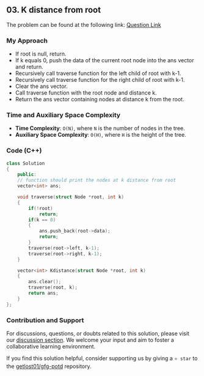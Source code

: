 ## 03. K distance from root
The problem can be found at the following link: [Question Link](https://www.geeksforgeeks.org/problems/k-distance-from-root/1)

### My Approach
- If root is null, return.
- If k equals 0, push the data of the current root node into the ans vector and return.
- Recursively call traverse function for the left child of root with k-1.
- Recursively call traverse function for the right child of root with k-1.
- Clear the ans vector.
- Call traverse function with the root node and distance k.
- Return the ans vector containing nodes at distance k from the root.

### Time and Auxiliary Space Complexity

- **Time Complexity**: `O(N)`, where `N` is the number of nodes in the tree.
- **Auxiliary Space Complexity**: `O(H)`, where `H` is the height of the tree.

### Code (C++)
```cpp
class Solution
{
    public:
    // function should print the nodes at k distance from root
    vector<int> ans;

    void traverse(struct Node *root, int k)
    {
        if(!root)
            return;
        if(k == 0)
        {
            ans.push_back(root->data);
            return;
        }
        traverse(root->left, k-1);
        traverse(root->right, k-1);
    }

    vector<int> Kdistance(struct Node *root, int k) 
    {
        ans.clear();
        traverse(root, k);
        return ans;
    }
};
```

### Contribution and Support

For discussions, questions, or doubts related to this solution, please visit our [discussion section](https://github.com/getlost01/gfg-potd/discussions). We welcome your input and aim to foster a collaborative learning environment.

If you find this solution helpful, consider supporting us by giving a `⭐ star` to the [getlost01/gfg-potd](https://github.com/getlost01/gfg-potd) repository.

